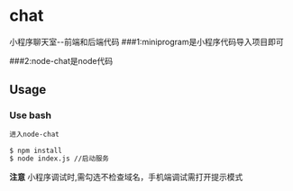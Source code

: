 # chat
小程序聊天室--前端和后端代码
###1:miniprogram是小程序代码导入项目即可

###2:node-chat是node代码
## Usage

### Use bash

```bash
进入node-chat

$ npm install
$ node index.js //启动服务
```
**注意**
小程序调试时,需勾选不检查域名，手机端调试需打开提示模式
